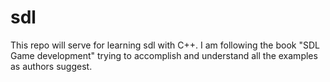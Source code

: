# sdl
This repo will serve for learning sdl with C++.
I am following the book "SDL Game development" trying to accomplish and understand all the examples as authors suggest.
